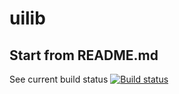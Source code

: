 # uilib
## Start from README.md
See current build status [![Build status](https://ci.appveyor.com/api/projects/status/ihfkgrth45upb8jd?svg=true)](https://ci.appveyor.com/project/anyboo/uilib)
